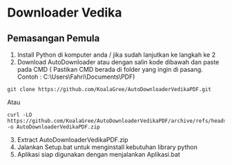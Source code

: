 # Downloader Vedika

## Pemasangan Pemula 
1. Install Python di komputer anda / jika sudah lanjutkan ke langkah ke 2
2. Download AutoDownloader atau dengan salin kode dibawah dan paste pada CMD ( Pastikan CMD berada di folder yang ingin di pasang. Contoh : C:\Users\Fahri\Documents\PDF)
```
git clone https://github.com/KoalaGree/AutoDownloaderVedikaPDF.git
```
Atau
```
curl -LO https://github.com/KoalaGree/AutoDownloaderVedikaPDF/archive/refs/heads/main.zip -o AutoDownloaderVedikaPDF.zip
```
3. Extract AutoDownloaderVedikaPDF.zip 
4. Jalankan Setup.bat untuk menginstall kebutuhan library python
5. Aplikasi siap digunakan dengan menjalankan Aplikasi.bat